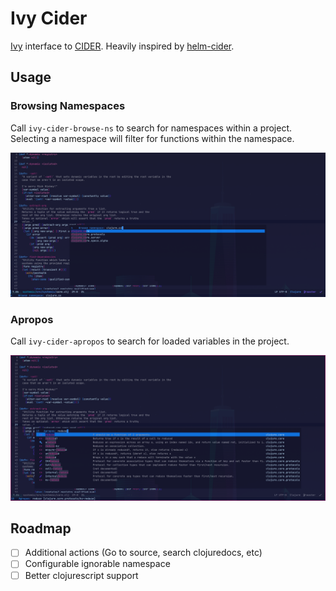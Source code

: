 # Ivy Cider

[Ivy](https://github.com/abo-abo/swiper) interface to
[CIDER](https://github.com/clojure-emacs/cider). Heavily inspired by [helm-cider](https://github.com/clojure-emacs/helm-cider).

## Usage

### Browsing Namespaces

Call `ivy-cider-browse-ns` to search for namespaces within a project. Selecting
a namespace will filter for functions within the namespace.

![ivy-cider-browse-ns](./doc/ivy-cider-browse-ns.png)

### Apropos

Call `ivy-cider-apropos` to search for loaded variables in the project.

![ivy-cider-apropos](./doc/ivy-cider-apropos.png)


## Roadmap

- [ ] Additional actions (Go to source, search clojuredocs, etc)
- [ ] Configurable ignorable namespace
- [ ] Better clojurescript support
